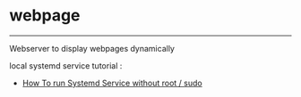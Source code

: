 # webpage
---
Webserver to display webpages dynamically

local systemd service tutorial :
 - [How To run Systemd Service without root / sudo](https://computingforgeeks.com/how-to-run-systemd-service-without-root-sudo/)

